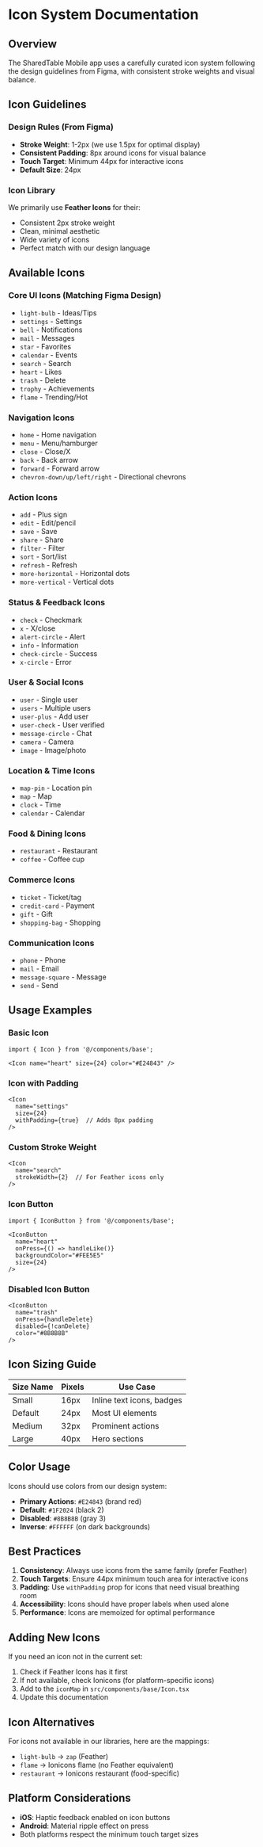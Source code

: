 # Icon System Documentation

## Overview
The SharedTable Mobile app uses a carefully curated icon system following the design guidelines from Figma, with consistent stroke weights and visual balance.

## Icon Guidelines

### Design Rules (From Figma)
- **Stroke Weight**: 1-2px (we use 1.5px for optimal display)
- **Consistent Padding**: 8px around icons for visual balance
- **Touch Target**: Minimum 44px for interactive icons
- **Default Size**: 24px

### Icon Library
We primarily use **Feather Icons** for their:
- Consistent 2px stroke weight
- Clean, minimal aesthetic
- Wide variety of icons
- Perfect match with our design language

## Available Icons

### Core UI Icons (Matching Figma Design)
- `light-bulb` - Ideas/Tips
- `settings` - Settings
- `bell` - Notifications  
- `mail` - Messages
- `star` - Favorites
- `calendar` - Events
- `search` - Search
- `heart` - Likes
- `trash` - Delete
- `trophy` - Achievements
- `flame` - Trending/Hot

### Navigation Icons
- `home` - Home navigation
- `menu` - Menu/hamburger
- `close` - Close/X
- `back` - Back arrow
- `forward` - Forward arrow
- `chevron-down/up/left/right` - Directional chevrons

### Action Icons
- `add` - Plus sign
- `edit` - Edit/pencil
- `save` - Save
- `share` - Share
- `filter` - Filter
- `sort` - Sort/list
- `refresh` - Refresh
- `more-horizontal` - Horizontal dots
- `more-vertical` - Vertical dots

### Status & Feedback Icons
- `check` - Checkmark
- `x` - X/close
- `alert-circle` - Alert
- `info` - Information
- `check-circle` - Success
- `x-circle` - Error

### User & Social Icons
- `user` - Single user
- `users` - Multiple users
- `user-plus` - Add user
- `user-check` - User verified
- `message-circle` - Chat
- `camera` - Camera
- `image` - Image/photo

### Location & Time Icons
- `map-pin` - Location pin
- `map` - Map
- `clock` - Time
- `calendar` - Calendar

### Food & Dining Icons
- `restaurant` - Restaurant
- `coffee` - Coffee cup

### Commerce Icons
- `ticket` - Ticket/tag
- `credit-card` - Payment
- `gift` - Gift
- `shopping-bag` - Shopping

### Communication Icons
- `phone` - Phone
- `mail` - Email
- `message-square` - Message
- `send` - Send

## Usage Examples

### Basic Icon
```tsx
import { Icon } from '@/components/base';

<Icon name="heart" size={24} color="#E24843" />
```

### Icon with Padding
```tsx
<Icon 
  name="settings" 
  size={24} 
  withPadding={true}  // Adds 8px padding
/>
```

### Custom Stroke Weight
```tsx
<Icon 
  name="search" 
  strokeWidth={2}  // For Feather icons only
/>
```

### Icon Button
```tsx
import { IconButton } from '@/components/base';

<IconButton
  name="heart"
  onPress={() => handleLike()}
  backgroundColor="#FEE5E5"
  size={24}
/>
```

### Disabled Icon Button
```tsx
<IconButton
  name="trash"
  onPress={handleDelete}
  disabled={!canDelete}
  color="#8B8B8B"
/>
```

## Icon Sizing Guide

| Size Name | Pixels | Use Case |
|-----------|--------|----------|
| Small | 16px | Inline text icons, badges |
| Default | 24px | Most UI elements |
| Medium | 32px | Prominent actions |
| Large | 40px | Hero sections |

## Color Usage

Icons should use colors from our design system:
- **Primary Actions**: `#E24843` (brand red)
- **Default**: `#1F2024` (black 2)
- **Disabled**: `#8B8B8B` (gray 3)
- **Inverse**: `#FFFFFF` (on dark backgrounds)

## Best Practices

1. **Consistency**: Always use icons from the same family (prefer Feather)
2. **Touch Targets**: Ensure 44px minimum touch area for interactive icons
3. **Padding**: Use `withPadding` prop for icons that need visual breathing room
4. **Accessibility**: Icons should have proper labels when used alone
5. **Performance**: Icons are memoized for optimal performance

## Adding New Icons

If you need an icon not in the current set:

1. Check if Feather Icons has it first
2. If not available, check Ionicons (for platform-specific icons)
3. Add to the `iconMap` in `src/components/base/Icon.tsx`
4. Update this documentation

## Icon Alternatives

For icons not available in our libraries, here are the mappings:
- `light-bulb` → `zap` (Feather)
- `flame` → Ionicons flame (no Feather equivalent)
- `restaurant` → Ionicons restaurant (food-specific)

## Platform Considerations

- **iOS**: Haptic feedback enabled on icon buttons
- **Android**: Material ripple effect on press
- Both platforms respect the minimum touch target sizes